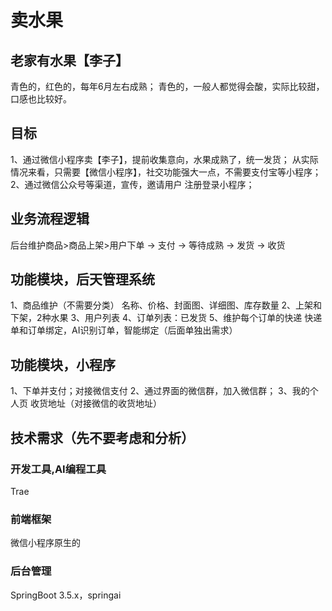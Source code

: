 # 卖水果


## 老家有水果【李子】
青色的，红色的，每年6月左右成熟；
青色的，一般人都觉得会酸，实际比较甜，口感也比较好。


## 目标
1、通过微信小程序卖【李子】，提前收集意向，水果成熟了，统一发货；
从实际情况来看，只需要【微信小程序】，社交功能强大一点，不需要支付宝等小程序；
2、通过微信公众号等渠道，宣传，邀请用户 注册登录小程序；


## 业务流程逻辑
后台维护商品>商品上架>用户下单 → 支付 → 等待成熟 → 发货 → 收货

## 功能模块，后天管理系统
1、商品维护（不需要分类）
名称、价格、封面图、详细图、库存数量
2、上架和下架，2种水果
3、用户列表
4、订单列表：已发货
5、维护每个订单的快递
快递单和订单绑定，AI识别订单，智能绑定（后面单独出需求）

## 功能模块，小程序
1、下单并支付；对接微信支付
2、通过界面的微信群，加入微信群；
3、我的个人页
收货地址（对接微信的收货地址）

## 技术需求（先不要考虑和分析）

### 开发工具,AI编程工具
Trae

### 前端框架
微信小程序原生的


### 后台管理
SpringBoot 3.5.x，springai
